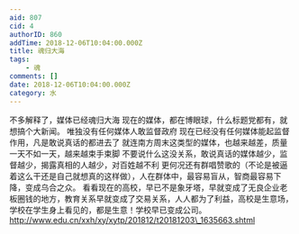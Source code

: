 ```yaml
---
aid: 807
cid: 4
authorID: 860
addTime: 2018-12-06T10:04:00.000Z
title: 魂归大海
tags:
    - 魂
comments: []
date: 2018-12-06T10:04:00.000Z
category: 水
---
```


不多解释了，媒体已经魂归大海 现在的媒体，都在博眼球，什么标题党都有，就想搞个大新闻。 唯独没有任何媒体人敢监督政府 现在已经没有任何媒体能起监督作用，凡是敢说真话的都进去了 就连南方周末这类型的媒体，也越来越差，质量一天不如一天，越来越束手束脚 不要说什么这没关系，敢说真话的媒体越少，监督越少，揭露真相的人越少，对百姓越不利 更何况还有群唱赞歌的（不论是被逼着这么干还是自己就想真的这样做），人在群体中，最容易盲从，智商最容易下降，变成乌合之众。 看看现在的高校，早已不是象牙塔，早就变成了无良企业老板圈钱的地方，教育关系早就变成了交易关系，人人都为了利益，高校是生意场，学校在学生身上看见的，都是生意！学校早已变成公司。http://www.edu.cn/xxh/xy/xytp/201812/t20181203\_1635663.shtml
